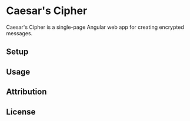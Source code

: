 # Caesar's Cipher
Caesar's Cipher is a single-page Angular web app for creating encrypted messages.

## Setup

## Usage

## Attribution

## License